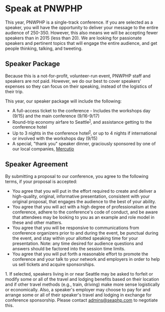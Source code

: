 
# Speak at PNWPHP

This year, PNWPHP is a single-track conference. If you are selected as a speaker, you will have the opportunity to deliver your message to the entire audience of 250-350. However, this also means we will be accepting fewer speakers than in 2015 (less than 20). We are looking for passionate speakers and pertinent topics that will engage the entire audience, and get people thinking, talking, and tweeting.

## Speaker Package

Because this is a not-for-profit, volunteer-run event, PNWPHP staff and speakers are not paid. However, we do our best to cover speakers' expenses so they can focus on their speaking, instead of the logistics of their trip.

This year, our speaker package will include the following:

* A full-access ticket to the conference - Includes the workshops day (9/15) and the main conference (9/16-9/17)
* Round-trip economy airfare to Seattle<sup>[1](#footnote-one)</sup>, and assistance getting to the conference hotel
* Up to 3 nights in the conference hotel<sup>[1](#footnote-one)</sup>, or up to 4 nights if international or involved with the workshops day (9/15)
* A special, "thank you" speaker dinner, graciously sponsored by one of our local companies, [Mercutio](https://www.getmercutio.com/)


## Speaker Agreement

By submitting a proposal to our conference, you agree to the following terms, if your proposal is accepted:

* You agree that you will put in the effort required to create and deliver a high-quality, original, informative presentation, consistent with your original proposal, that engages the audience to the best of your ability.
* You agree that you will act with a high degree of professionalism at the conference, adhere to the conference's code of conduct, and be aware that attendees may be looking to you as an example and role model in these and other matters.
* You agree that you will be responsive to communications from conference organizers prior to and during the event, be punctual during the event, and stay within your allotted speaking time for your presentation. Note: any time desired for audience questions and answers should be factored into the session time limits.
* You agree that you will put forth a reasonable effort to promote the conference and your talk to your network and employers in order to help us sell tickets and acquire sponsorships.



<a name="footnote-one">1.</a> If selected, speakers living in or near Seattle may be asked to forfeit or modify some or all of the travel and lodging benefits based on their location and if other travel methods (e.g., train, driving) make more sense logistically or economically. Also, a speaker's employer may choose to pay for and arrange some or all of their speaker's travel and lodging in exchange for conference sponsorship. Please contact admins@seaphp.com to negotiate this.

